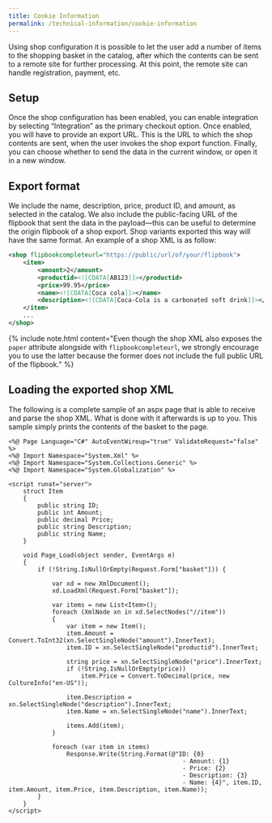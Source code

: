 ```yaml
---
title: Cookie Information
permalink: /technical-information/cookie-information
---
```



Using shop configuration it is possible to let the user add a number of items to the shopping basket in the catalog, after which the contents can be sent to a remote site for further processing. At this point, the remote site can handle registration, payment, etc.

## Setup

Once the shop configuration has been enabled, you can enable integration by selecting &ldquo;Integration&rdquo; as the primary checkout option. Once enabled, you will have to provide an export URL. This is the URL to which the shop contents are sent, when the user invokes the shop export function. Finally, you can choose whether to send the data in the current window, or open it in a new window.

## Export format

We include the name, description, price, product ID, and amount, as selected in the catalog. We also include the public-facing URL of the flipbook that sent the data in the payload&mdash;this can be useful to determine the origin flipbook of a shop export. Shop variants exported this way will have the same format. An example of a shop XML is as follow:

```xml
<shop flipbookcompleteurl="https://public/url/of/your/flipbook">
    <item>
        <amount>2</amount>
        <productid><![CDATA[AB123]]></productid>
        <price>99.95</price>
        <name><![CDATA[Coca cola]]></name>
        <description><![CDATA[Coca-Cola is a carbonated soft drink]]></description>
    </item>
    ...
</shop>
```

{% include note.html content="Even though the shop XML also exposes the `paper` attribute alongside with `flipbookcompleteurl`, we strongly encourage you to use the latter because the former does not include the full public URL of the flipbook." %}

## Loading the exported shop XML

The following is a complete sample of an aspx page that is able to receive and parse the shop XML. What is done with it afterwards is up to you. This sample simply prints the contents of the basket to the page.

```cshtml
<%@ Page Language="C#" AutoEventWireup="true" ValidateRequest="false" %>
<%@ Import Namespace="System.Xml" %>
<%@ Import Namespace="System.Collections.Generic" %>
<%@ Import Namespace="System.Globalization" %>

<script runat="server">
    struct Item
    {
        public string ID;
        public int Amount;
        public decimal Price;
        public string Description;
        public string Name;
    }

    void Page_Load(object sender, EventArgs e)
    {
        if (!String.IsNullOrEmpty(Request.Form["basket"])) {

            var xd = new XmlDocument();
            xd.LoadXml(Request.Form["basket"]);

            var items = new List<Item>();
            foreach (XmlNode xn in xd.SelectNodes("//item"))
            {
                var item = new Item();
                item.Amount = Convert.ToInt32(xn.SelectSingleNode("amount").InnerText);
                item.ID = xn.SelectSingleNode("productid").InnerText;

                string price = xn.SelectSingleNode("price").InnerText;
                if (!String.IsNullOrEmpty(price))
                    item.Price = Convert.ToDecimal(price, new CultureInfo("en-US"));

                item.Description = xn.SelectSingleNode("description").InnerText;
                item.Name = xn.SelectSingleNode("name").InnerText;

                items.Add(item);
            }

            foreach (var item in items)
                Response.Write(String.Format(@"ID: {0}
                                                - Amount: {1}
                                                - Price: {2}
                                                - Description: {3}
                                                - Name: {4}", item.ID, item.Amount, item.Price, item.Description, item.Name));
        }
    }
</script>
```

